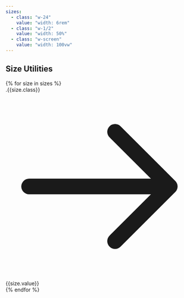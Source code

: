 ```yaml
---
sizes:
  - class: "w-24"
    value: "width: 6rem"
  - class: "w-1/2"
    value: "width: 50%"
  - class: "w-screen"
    value: "width: 100vw"
---
```


<!-- markdownlint-disable -->

## Size Utilities

<div class=" flex flex-col space-y-4">
{% for size in sizes %}

  <div class="fragment flex space-x-4 items-center justify-center font-mono">
    <span>
    .{{size.class}}
    </span>
    <svg
      class="w-8 h-8"
      fill="none"
      stroke="currentColor"
      viewBox="0 0 24 24"
      xmlns="http://www.w3.org/2000/svg"
    >
      <path stroke-linecap="round" stroke-linejoin="round" stroke-width="2" d="M14 5l7 7m0 0l-7 7m7-7H3" />
    </svg>
    <span>{{size.value}}</span>
  </div>
  <div  class="fragment h-24 min-w-24 {{size.class}} bg-green-700 rounded"></div>
{% endfor %}
</div>

